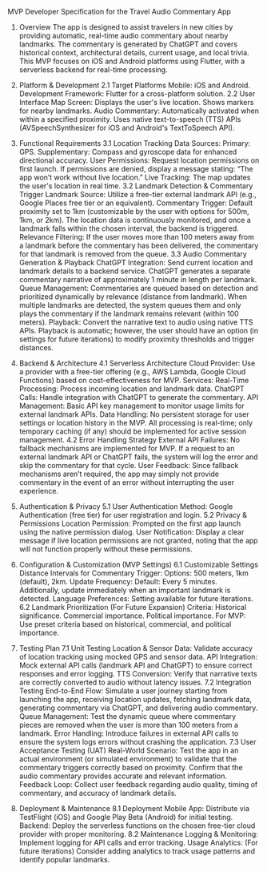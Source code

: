 MVP Developer Specification for the Travel Audio Commentary App
1. Overview
The app is designed to assist travelers in new cities by providing automatic, real-time audio commentary about nearby landmarks. The commentary is generated by ChatGPT and covers historical context, architectural details, current usage, and local trivia. This MVP focuses on iOS and Android platforms using Flutter, with a serverless backend for real-time processing.

2. Platform & Development
2.1 Target Platforms
Mobile: iOS and Android.
Development Framework: Flutter for a cross-platform solution.
2.2 User Interface
Map Screen:
Displays the user's live location.
Shows markers for nearby landmarks.
Audio Commentary:
Automatically activated when within a specified proximity.
Uses native text-to-speech (TTS) APIs (AVSpeechSynthesizer for iOS and Android's TextToSpeech API).
3. Functional Requirements
3.1 Location Tracking
Data Sources:
Primary: GPS.
Supplementary: Compass and gyroscope data for enhanced directional accuracy.
User Permissions:
Request location permissions on first launch.
If permissions are denied, display a message stating: “The app won’t work without live location.”
Live Tracking:
The map updates the user's location in real time.
3.2 Landmark Detection & Commentary Trigger
Landmark Source:
Utilize a free-tier external landmark API (e.g., Google Places free tier or an equivalent).
Commentary Trigger:
Default proximity set to 1km (customizable by the user with options for 500m, 1km, or 2km).
The location data is continuously monitored, and once a landmark falls within the chosen interval, the backend is triggered.
Relevance Filtering:
If the user moves more than 100 meters away from a landmark before the commentary has been delivered, the commentary for that landmark is removed from the queue.
3.3 Audio Commentary Generation & Playback
ChatGPT Integration:
Send current location and landmark details to a backend service.
ChatGPT generates a separate commentary narrative of approximately 1 minute in length per landmark.
Queue Management:
Commentaries are queued based on detection and prioritized dynamically by relevance (distance from landmark).
When multiple landmarks are detected, the system queues them and only plays the commentary if the landmark remains relevant (within 100 meters).
Playback:
Convert the narrative text to audio using native TTS APIs.
Playback is automatic; however, the user should have an option (in settings for future iterations) to modify proximity thresholds and trigger distances.
4. Backend & Architecture
4.1 Serverless Architecture
Cloud Provider:
Use a provider with a free-tier offering (e.g., AWS Lambda, Google Cloud Functions) based on cost-effectiveness for MVP.
Services:
Real-Time Processing: Process incoming location and landmark data.
ChatGPT Calls: Handle integration with ChatGPT to generate the commentary.
API Management: Basic API key management to monitor usage limits for external landmark APIs.
Data Handling:
No persistent storage for user settings or location history in the MVP.
All processing is real-time; only temporary caching (if any) should be implemented for active session management.
4.2 Error Handling Strategy
External API Failures:
No fallback mechanisms are implemented for MVP.
If a request to an external landmark API or ChatGPT fails, the system will log the error and skip the commentary for that cycle.
User Feedback:
Since fallback mechanisms aren’t required, the app may simply not provide commentary in the event of an error without interrupting the user experience.
5. Authentication & Privacy
5.1 User Authentication
Method: Google Authentication (free tier) for user registration and login.
5.2 Privacy & Permissions
Location Permission: Prompted on the first app launch using the native permission dialog.
User Notification: Display a clear message if live location permissions are not granted, noting that the app will not function properly without these permissions.
6. Configuration & Customization (MVP Settings)
6.1 Customizable Settings
Distance Intervals for Commentary Trigger:
Options: 500 meters, 1km (default), 2km.
Update Frequency:
Default: Every 5 minutes.
Additionally, update immediately when an important landmark is detected.
Language Preferences:
Setting available for future iterations.
6.2 Landmark Prioritization (For Future Expansion)
Criteria:
Historical significance.
Commercial importance.
Political importance.
For MVP: Use preset criteria based on historical, commercial, and political importance.
7. Testing Plan
7.1 Unit Testing
Location & Sensor Data: Validate accuracy of location tracking using mocked GPS and sensor data.
API Integration: Mock external API calls (landmark API and ChatGPT) to ensure correct responses and error logging.
TTS Conversion: Verify that narrative texts are correctly converted to audio without latency issues.
7.2 Integration Testing
End-to-End Flow:
Simulate a user journey starting from launching the app, receiving location updates, fetching landmark data, generating commentary via ChatGPT, and delivering audio commentary.
Queue Management:
Test the dynamic queue where commentary pieces are removed when the user is more than 100 meters from a landmark.
Error Handling:
Introduce failures in external API calls to ensure the system logs errors without crashing the application.
7.3 User Acceptance Testing (UAT)
Real-World Scenario:
Test the app in an actual environment (or simulated environment) to validate that the commentary triggers correctly based on proximity.
Confirm that the audio commentary provides accurate and relevant information.
Feedback Loop:
Collect user feedback regarding audio quality, timing of commentary, and accuracy of landmark details.
8. Deployment & Maintenance
8.1 Deployment
Mobile App: Distribute via TestFlight (iOS) and Google Play Beta (Android) for initial testing.
Backend: Deploy the serverless functions on the chosen free-tier cloud provider with proper monitoring.
8.2 Maintenance
Logging & Monitoring:
Implement logging for API calls and error tracking.
Usage Analytics:
(For future iterations) Consider adding analytics to track usage patterns and identify popular landmarks.
